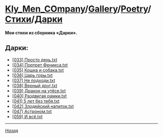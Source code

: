 ﻿# [Kly_Men_COmpany][]/[Gallery][]/[Poetry][]/[Стихи][]/[Дарки][]

**Мои стихи из сборника «Дарки».**

## Дарки:

- [\[033\] Просто день.txt](https://github.com/aleksusklim/Poetry/blob/master/Стихи/Дарки/\[033\]%20Просто%20день.txt.md)
- [\[034\] Портрет Феникса.txt](https://github.com/aleksusklim/Poetry/blob/master/Стихи/Дарки/\[034\]%20Портрет%20Феникса.txt.md)
- [\[035\] Кошка и собака.txt](https://github.com/aleksusklim/Poetry/blob/master/Стихи/Дарки/\[035\]%20Кошка%20и%20собака.txt.md)
- [\[036\] Царь горы.txt](https://github.com/aleksusklim/Poetry/blob/master/Стихи/Дарки/\[036\]%20Царь%20горы.txt.md)
- [\[037\] Не подходи.txt](https://github.com/aleksusklim/Poetry/blob/master/Стихи/Дарки/\[037\]%20Не%20подходи.txt.md)
- [\[038\] Верный друг.txt](https://github.com/aleksusklim/Poetry/blob/master/Стихи/Дарки/\[038\]%20Верный%20друг.txt.md)
- [\[039\] Дракон на утёсе.txt](https://github.com/aleksusklim/Poetry/blob/master/Стихи/Дарки/\[039\]%20Дракон%20на%20утёсе.txt.md)
- [\[040\] Раздвигая рамки.txt](https://github.com/aleksusklim/Poetry/blob/master/Стихи/Дарки/\[040\]%20Раздвигая%20рамки.txt.md)
- [\[041\] 5 лет без тебя.txt](https://github.com/aleksusklim/Poetry/blob/master/Стихи/Дарки/\[041\]%205%20лет%20без%20тебя.txt.md)
- [\[042\] Злодейский напиток.txt](https://github.com/aleksusklim/Poetry/blob/master/Стихи/Дарки/\[042\]%20Злодейский%20напиток.txt.md)
- [\[047\] Астроном.txt](https://github.com/aleksusklim/Poetry/blob/master/Стихи/Дарки/\[047\]%20Астроном.txt.md)
- [\[059\] И всё.txt](https://github.com/aleksusklim/Poetry/blob/master/Стихи/Дарки/\[059\]%20И%20всё.txt.md)

---

_[Назад][Стихи]_

[Kly_Men_COmpany]: https://github.com/aleksusklim/Kly_Men_COmpany "Kly_Men_COmpany"
[Gallery]: https://github.com/aleksusklim/Kly_Men_COmpany/tree/master/Gallery/ "Kly_Men_COmpany/Gallery/"
[Poetry]: https://github.com/aleksusklim/Poetry/ "Kly_Men_COmpany/Gallery/Poetry/"
[Стихи]: https://github.com/aleksusklim/Poetry/tree/master/Стихи/ "Kly_Men_COmpany/Gallery/Poetry/Стихи/"
[Дарки]: https://github.com/aleksusklim/Poetry/tree/master/Стихи/Дарки/ "Kly_Men_COmpany/Gallery/Poetry/Стихи/Дарки/"
